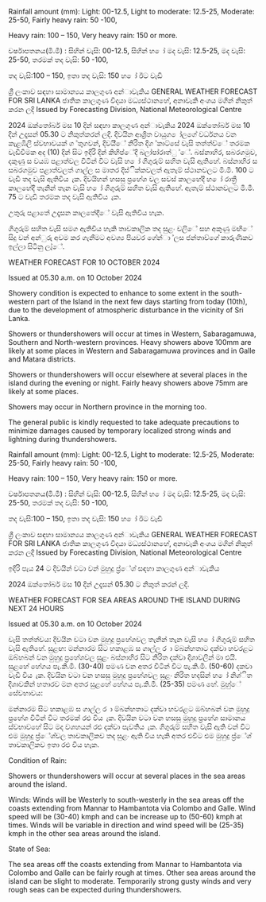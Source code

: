 Rainfall amount (mm): Light: 00-12.5, Light to moderate: 12.5-25, Moderate: 25-50, Fairly heavy rain: 50 -100,

Heavy rain: 100 – 150, Very heavy rain: 150 or more.

වර්ෂාපතනය(මි.මී) : සිහින් වැසි: 00-12.5, සිහින් හ ෝ මද වැසි: 12.5-25, මද වැසි: 25-50, තරමක් තද වැසි: 50 -100,

තද වැසි:100 – 150, ඉතා තද වැසි: 150 හ ෝ ඊට වැඩි

ශ්‍රී ලංකාව සඳහා සාමාන්‍යය කාලගුණ අන්‍ාවැකිය GENERAL WEATHER FORECAST FOR SRI LANKA ජාතික කාලගුණ විදයා මධ්‍යස්ථානහේ, අනාවැකි අංශය මගින් නිකුත් කරන ලදි Issued by Forecasting Division, National Meteorological Centre

2024 ඔක්තෝබර් මස 10 දින්‍ සඳහා කාලගුණ අන්‍ාවැකිය 2024 ඔක්තෝබර් මස 10 දින්‍ උදෑසන්‍ 05.30 ට නිකුත්කරන්‍ ලදි. දිවයින ආශ්‍රිත වායුග ෝලගේ වර්ධනය වන කැළඹිලි ස්වභාවයක් ග ්තුගවන්, දිවයි්ේ නිරිත දිග ්කාට්සේ වැසි තත්ත්ව්ේ තරමක වැඩිවීමක අද (10) දින්‍ සිට ඉදිරි දින්‍ කිහිප්ේදී බලා්පා්රාත්ු ්ේ. බස්නාහිර, සබරගමුව, දකුණු ස වයඹ පළාත්වල විටින් විට වැසි හ ෝ ගිගුරුම් සහිත වැසි ඇතිහේ. බස්නාහිර ස සබරගමුව පළාත්වලත් ගාල්ල ස මාතර දිස්ික්කවලත් ඇතැම් ස්ථානවලට මි.මී. 100 ට වැඩි තද වැසි ඇතිවිය ැක. දිවයිහන් හසසු ප්‍රහේශ වල සවස් කාලහේදී හ ෝ රාත්‍රී කාලහේදී තැනින් තැන වැසි හ ෝ ගිගුරුම් සහිත වැසි ඇතිහේ. ඇතැම් ස්ථානවලට මි.මී. 75 ට වැඩි තරමක තද වැසි ඇතිවිය ැක.

උතුරු පළාතේ උදෑසන කාලතේදීේ වැසි ඇතිවිය හැක.

ගිගුරුම් සහිත වැසි සමග ඇතිවිය හැකි තාවකාලික තද සුළං වලිේ සහ අකුණු මඟිේ සිදු වන්‍ අන්‍ුරු අවම කර ගැනීමට අවශ්‍ය පියවර ගේන්‍ා ්ලස ජන්‍තාව්ගේ කාරුණිකව ඉල්ලා සිටිනු ලැ්ේ.

WEATHER FORECAST FOR 10 OCTOBER 2024

Issued at 05.30 a.m. on 10 October 2024

Showery condition is expected to enhance to some extent in the south-western part of the Island in the next few days starting from today (10th), due to the development of atmospheric disturbance in the vicinity of Sri Lanka.

Showers or thundershowers will occur at times in Western, Sabaragamuwa, Southern and North-western provinces. Heavy showers above 100mm are likely at some places in Western and Sabaragamuwa provinces and in Galle and Matara districts.

Showers or thundershowers will occur elsewhere at several places in the island during the evening or night. Fairly heavy showers above 75mm are likely at some places.

Showers may occur in Northern province in the morning too.

The general public is kindly requested to take adequate precautions to minimize damages caused by temporary localized strong winds and lightning during thundershowers.

Rainfall amount (mm): Light: 00-12.5, Light to moderate: 12.5-25, Moderate: 25-50, Fairly heavy rain: 50 -100,

Heavy rain: 100 – 150, Very heavy rain: 150 or more.

වර්ෂාපතනය(මි.මී) : සිහින් වැසි: 00-12.5, සිහින් හ ෝ මද වැසි: 12.5-25, මද වැසි: 25-50, තරමක් තද වැසි: 50 -100,

තද වැසි:100 – 150, ඉතා තද වැසි: 150 හ ෝ ඊට වැඩි

ශ්‍රී ලංකාව සඳහා සාමාන්‍යය කාලගුණ අන්‍ාවැකිය GENERAL WEATHER FORECAST FOR SRI LANKA ජාතික කාලගුණ විදයා මධ්‍යස්ථානහේ, අනාවැකි අංශය මගින් නිකුත් කරන ලදි Issued by Forecasting Division, National Meteorological Centre

ඉදිරි පැය 24 ට දිවයින්‍ වටා වන්‍ මුහුදු ප්‍ර්ේශ්‍ සඳහා කාලගුණ අන්‍ාවැකිය

2024 ඔක්තෝබර් මස 10 දින්‍ උදෑසන්‍ 05.30 ට නිකුත් කරන්‍ ලදි.

WEATHER FORECAST FOR SEA AREAS AROUND THE ISLAND DURING NEXT 24 HOURS

Issued at 05.30 a.m. on 10 October 2024

වැසි තත්ත්වය: දිවයින වටා වන මුහුදු ප්‍රහේශවල තැනින් තැන වැසි හ ෝ ගිගුරුම් සහිත වැසි ඇතිහේ. සුළඟ: මන්නාරම සිට හකාළඹ ස ගාල්ල ර ා ම්බන්හතාට දක්වා හවරළට ඔබ්හබන් වන මුහුදු ප්‍රහේශවල සුළං බස්නාහිර සිට නිරිත දක්වා දිශාවලින් මා එයි. සුළහේ හේගය පැ.කි.මී. (30-40) පමණ වන අතර විටින් විට පැ.කි.මී. (50-60) දකවා වැඩි විය ැක. දිවයින වටා වන හසසු මුහුදු ප්‍රහේශවල සුළං නිරිත හදසින් හ ෝ නිශ්ිත දිශාවකින් හතාරව මන අතර සුළහේ හේගය පැ.කි.මී. (25-35) පමණ හේ. මුහු්ේ සේවභාවය:

මන්නාරම සිට හකාළඹ ස ගාල්ල ර ා ම්බන්හතාට දක්වා හවරළට ඔබ්හබන් වන මුහුදු ප්‍රහේශ විටින් විට තරමක් රළු විය ැක. දිවයින වටා වන හසසු මුහුදු ප්‍රහේශ සාමානය ස්වභාවහේ සිට මද වශහයන් රළු දක්වා පැවතිය ැක. ගිගුරුම් සහිත වැසි ඇති වන්‍ විට එම මුහුදු ප්‍ර්ේශ්‍වල තාවකාලිකව තද සුළං ඇති විය හැකි අතර එවිට එම මුහුදු ප්‍ර්ේශ්‍ තාවකාලිකව ඉතා රළු විය හැක.

Condition of Rain:

Showers or thundershowers will occur at several places in the sea areas around the island.

Winds: Winds will be Westerly to south-westerly in the sea areas off the coasts extending from Mannar to Hambantota via Colombo and Galle. Wind speed will be (30-40) kmph and can be increase up to (50-60) kmph at times. Winds will be variable in direction and wind speed will be (25-35) kmph in the other sea areas around the island.

State of Sea:

The sea areas off the coasts extending from Mannar to Hambantota via Colombo and Galle can be fairly rough at times. Other sea areas around the island can be slight to moderate. Temporarily strong gusty winds and very rough seas can be expected during thundershowers.